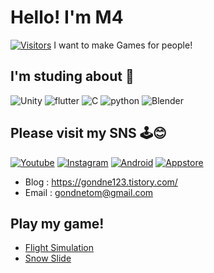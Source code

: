 # Hello! I'm M4
[![Visitors](https://hits.seeyoufarm.com/api/count/incr/badge.svg?url=https%3A%2F%2Fgithub.com%2Fgondnetom&count_bg=%2379C83D&title_bg=%23555555&icon=&icon_color=%23E7E7E7&title=hits&edge_flat=false)](https://hits.seeyoufarm.com)
I want to make Games for people!

## I'm studing about 📖
![Unity](https://img.shields.io/badge/Unity-black?style=flat-square&logo=unity)
![flutter](https://img.shields.io/badge/flutter-blue?style=flat-square&logo=flutter)
![C](https://img.shields.io/badge/C-blue?style=flat-square&logo=C)
![python](https://img.shields.io/badge/Python-yellow?style=flat-square&logo=python)
![Blender](https://img.shields.io/badge/Blender-grey?style=flat-square&logo=blender)

## Please visit my SNS 🕹️😊
[![Youtube](https://img.shields.io/badge/Youtube-red?style=flat-square&logo=youtube)](https://www.youtube.com/channel/UCiAvWOIglL1zUoAKTn350IQ)
[![Instagram](https://img.shields.io/badge/Instagram-pink?style=flat-square&logo=Instagram)](https://www.instagram.com/mortem4_stu/)
[![Android](https://img.shields.io/badge/PlayStore-white?style=flat-square&logo=Android)](https://play.google.com/store/apps/developer?id=Mortem4+Progm.)
[![Appstore](https://img.shields.io/badge/Appstore-white?style=flat-square&logo=Appstore)](https://apps.apple.com/us/developer/jungseo-lee/id1557008372)

- Blog : https://gondne123.tistory.com/
- Email : gondnetom@gmail.com

## Play my game!
- [Flight Simulation](https://mortem4.itch.io/flight-simulation)
- [Snow Slide](https://play.google.com/store/apps/details?id=com.gondnetom.SnowSlide)
